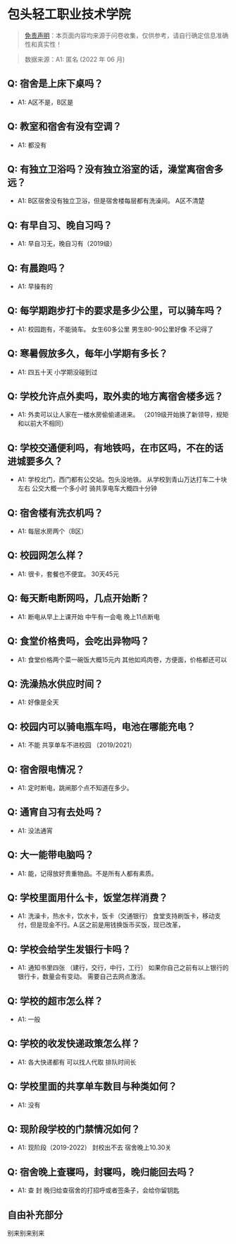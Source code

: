 # 包头轻工职业技术学院

> [免责声明](https://colleges.chat/#_3)：本页面内容均来源于问卷收集，仅供参考，请自行确定信息准确性和真实性！

> 数据来源：A1: 匿名 (2022 年 06 月)

## Q: 宿舍是上床下桌吗？

- A1: A区不是，B区是

## Q: 教室和宿舍有没有空调？

- A1: 都没有

## Q: 有独立卫浴吗？没有独立浴室的话，澡堂离宿舍多远？

- A1: B区宿舍没有独立卫浴，但是宿舍楼每层都有洗澡间。
A区不清楚

## Q: 有早自习、晚自习吗？

- A1: 早自习无，晚自习有（2019级）

## Q: 有晨跑吗？

- A1: 早操有的

## Q: 每学期跑步打卡的要求是多少公里，可以骑车吗？

- A1: 校园跑有，不能骑车。
女生60多公里
男生80-90公里好像
不记得了

## Q: 寒暑假放多久，每年小学期有多长？

- A1: 四五十天
小学期没碰到过

## Q: 学校允许点外卖吗，取外卖的地方离宿舍楼多远？

- A1: 外卖可以让人家在一楼水房偷偷递进来。
（2019级开始换了新领导，规矩和以前大不相同）

## Q: 学校交通便利吗，有地铁吗，在市区吗，不在的话进城要多久？

- A1: 学校北门，西门都有公交站。包头没地铁。
从学校到青山万达打车二十块左右
公交大概一个多小时
骑共享电车大概四十分钟

## Q: 宿舍楼有洗衣机吗？

- A1: 每层水房两个（B区）

## Q: 校园网怎么样？

- A1: 很卡，套餐也不便宜。
30天45元

## Q: 每天断电断网吗，几点开始断？

- A1: 断电从早上上课开始
中午有一会电
晚上11点断电

## Q: 食堂价格贵吗，会吃出异物吗？

- A1: 食堂价格两个菜一碗饭大概15元内
其他如鸡肉卷，方便面，价格都还可以

## Q: 洗澡热水供应时间？

- A1: 好像是全天

## Q: 校园内可以骑电瓶车吗，电池在哪能充电？

- A1: 不能
共享单车不进校园
（2019/2021）

## Q: 宿舍限电情况？

- A1: 定时断电，跳闸那个点不知道在多少。

## Q: 通宵自习有去处吗？

- A1: 没法通宵

## Q: 大一能带电脑吗？

- A1: 能，记得放好贵重物品。不是所有人都有素质。

## Q: 学校里面用什么卡，饭堂怎样消费？

- A1: 洗澡卡，热水卡，饮水卡，饭卡（交通银行）
食堂支持刷饭卡，移动支付，但是现金不行。A.区之前是用钱换饭币买饭，现已改革，

## Q: 学校会给学生发银行卡吗？

- A1: 通知书里四张
（建行，交行，中行，工行）
如果你自己之前有以上银行的银行卡，数量会有变动。
需要自己去网点激活。

## Q: 学校的超市怎么样？

- A1: 一般

## Q: 学校的收发快递政策怎么样？

- A1: 各大快递都有
可以找人代取
排队时间长

## Q: 学校里面的共享单车数目与种类如何？

- A1: 没有

## Q: 现阶段学校的门禁情况如何？

- A1: 现阶段（2019-2022）
封校出不去
宿舍晚上10.30关

## Q: 宿舍晚上查寝吗，封寝吗，晚归能回去吗？

- A1: 查
封
晚归给查宿舍的打招呼或者签条子，会给你留钥匙

## 自由补充部分

别来别来别来